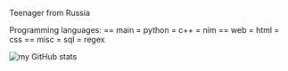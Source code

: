 Teenager from Russia

Programming languages:
== main
= python
= c++
= nim
== web
= html
= css
== misc
= sql
= regex

![my GitHub stats](https://github-readme-stats.vercel.app/api?username=hiikion&show_icons=true&theme=vue-dark)

